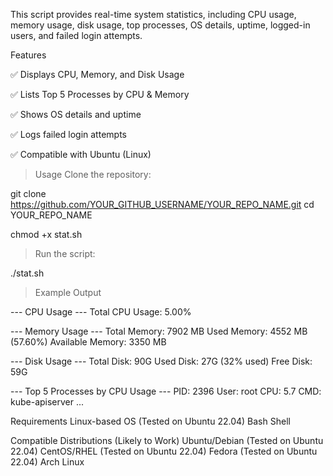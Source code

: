 This script provides real-time system statistics, including CPU usage, memory usage, disk usage, top processes, OS details, uptime, logged-in users, and failed login attempts.

Features

✅ Displays CPU, Memory, and Disk Usage

✅ Lists Top 5 Processes by CPU & Memory

✅ Shows OS details and uptime

✅ Logs failed login attempts

✅ Compatible with Ubuntu (Linux)


> Usage
Clone the repository:

git clone https://github.com/YOUR_GITHUB_USERNAME/YOUR_REPO_NAME.git
cd YOUR_REPO_NAME

chmod +x stat.sh

>Run the script:

./stat.sh

>Example Output

--- CPU Usage ---
Total CPU Usage: 5.00%

--- Memory Usage ---
Total Memory: 7902 MB
Used Memory: 4552 MB (57.60%)
Available Memory: 3350 MB

--- Disk Usage ---
Total Disk: 90G
Used Disk: 27G (32% used)
Free Disk: 59G

--- Top 5 Processes by CPU Usage ---
PID: 2396   User: root     CPU: 5.7   CMD: kube-apiserver
...


Requirements
Linux-based OS (Tested on Ubuntu 22.04)
Bash Shell


Compatible Distributions (Likely to Work)
Ubuntu/Debian (Tested on Ubuntu 22.04)
CentOS/RHEL (Tested on Ubuntu 22.04)
Fedora (Tested on Ubuntu 22.04)
Arch Linux

